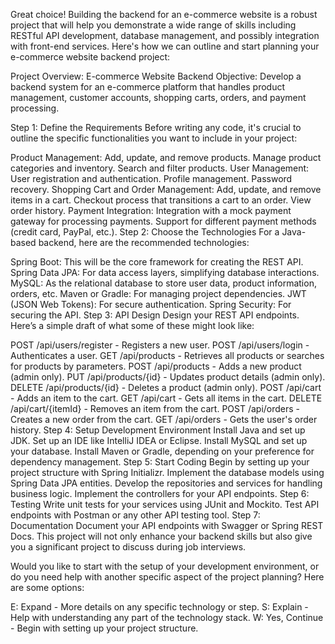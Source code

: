 Great choice! Building the backend for an e-commerce website is a robust project that will help you demonstrate a wide range of skills including RESTful API development, database management, and possibly integration with front-end services. Here's how we can outline and start planning your e-commerce website backend project:

Project Overview: E-commerce Website Backend
Objective: Develop a backend system for an e-commerce platform that handles product management, customer accounts, shopping carts, orders, and payment processing.

Step 1: Define the Requirements
Before writing any code, it's crucial to outline the specific functionalities you want to include in your project:

Product Management:
Add, update, and remove products.
Manage product categories and inventory.
Search and filter products.
User Management:
User registration and authentication.
Profile management.
Password recovery.
Shopping Cart and Order Management:
Add, update, and remove items in a cart.
Checkout process that transitions a cart to an order.
View order history.
Payment Integration:
Integration with a mock payment gateway for processing payments.
Support for different payment methods (credit card, PayPal, etc.).
Step 2: Choose the Technologies
For a Java-based backend, here are the recommended technologies:

Spring Boot: This will be the core framework for creating the REST API.
Spring Data JPA: For data access layers, simplifying database interactions.
MySQL: As the relational database to store user data, product information, orders, etc.
Maven or Gradle: For managing project dependencies.
JWT (JSON Web Tokens): For secure authentication.
Spring Security: For securing the API.
Step 3: API Design
Design your REST API endpoints. Here’s a simple draft of what some of these might look like:

POST /api/users/register - Registers a new user.
POST /api/users/login - Authenticates a user.
GET /api/products - Retrieves all products or searches for products by parameters.
POST /api/products - Adds a new product (admin only).
PUT /api/products/{id} - Updates product details (admin only).
DELETE /api/products/{id} - Deletes a product (admin only).
POST /api/cart - Adds an item to the cart.
GET /api/cart - Gets all items in the cart.
DELETE /api/cart/{itemId} - Removes an item from the cart.
POST /api/orders - Creates a new order from the cart.
GET /api/orders - Gets the user's order history.
Step 4: Setup Development Environment
Install Java and set up JDK.
Set up an IDE like IntelliJ IDEA or Eclipse.
Install MySQL and set up your database.
Install Maven or Gradle, depending on your preference for dependency management.
Step 5: Start Coding
Begin by setting up your project structure with Spring Initializr.
Implement the database models using Spring Data JPA entities.
Develop the repositories and services for handling business logic.
Implement the controllers for your API endpoints.
Step 6: Testing
Write unit tests for your services using JUnit and Mockito.
Test API endpoints with Postman or any other API testing tool.
Step 7: Documentation
Document your API endpoints with Swagger or Spring REST Docs.
This project will not only enhance your backend skills but also give you a significant project to discuss during job interviews.

Would you like to start with the setup of your development environment, or do you need help with another specific aspect of the project planning? Here are some options:

E: Expand - More details on any specific technology or step.
S: Explain - Help with understanding any part of the technology stack.
W: Yes, Continue - Begin with setting up your project structure.
